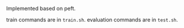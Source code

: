 Implemented based on peft.

train commands are in `train.sh`.
evaluation commands are in `test.sh`.


